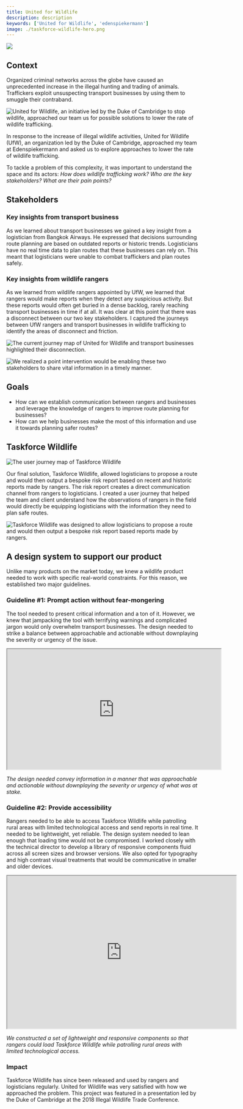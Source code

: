 ```yaml
---
title: United for Wildlife
description: description
keywords: ['United for Wildlife', 'edenspiekermann']
image: ./taskforce-wildlife-hero.png
---
```


<ProjectHeading title='Taskforce Wildlife' abstract='Taskforce Wildlife is a tool that supports transport businesses in combating wildlife traffickers who seek to illegally transport contraband.' borderBottom />

<ProjectSection>
  <ProjectInfo title='Timeline' abstract='Launched Fall 2018' />
  <ProjectInfo title='Company' abstract='Edenspiekermann' />
  <ProjectInfo title='Role' abstract='Designed and iterated on core experiences within the application. Reported directly to the technical director of the product.' />
</ProjectSection>

![](./taskforce-wildlife-hero.png)

## Context

Organized criminal networks across the globe have caused an unprecedented increase in the illegal hunting and trading of animals. Traffickers exploit unsuspecting transport businesses by using them to smuggle their contraband.

![United for Wildlife, an initiative led by the Duke of Cambridge to stop wildlife, approached our team us for possible solutions to lower the rate of wildlife trafficking.](./taskforce-wildlife-UFW.png)

In response to the increase of illegal wildlife activities, United for Wildlife (UfW), an organization led by the Duke of Cambridge, approached my team at Edenspiekermann and asked us to explore approaches to lower the rate of wildlife trafficking.

To tackle a problem of this complexity, it was important to understand the space and its actors: _How does wildlife trafficking work? Who are the key stakeholders? What are their pain points?_

## Stakeholders

### Key insights from transport business

As we learned about transport businesses we gained a key insight from a logistician from Bangkok Airways. He expressed that decisions surrounding route planning are based on outdated reports or historic trends. Logisticians have no real time data to plan routes that these businesses can rely on. This meant that logisticians were unable to combat traffickers and plan routes safely.

### Key insights from wildlife rangers

As we learned from wildlife rangers appointed by UfW, we learned that rangers would make reports when they detect any suspicious activity. But these reports would often get buried in a dense backlog, rarely reaching transport businesses in time if at all.
It was clear at this point that there was a disconnect between our two key stakeholders. I captured the journeys between UfW rangers and transport businesses in wildlife trafficking to identify the areas of disconnect and friction.

![The current journey map of United for Wildlife and transport businesses highlighted their disconnection.](./taskforce-wildlife-current-journey.png)

![We realized a point intervention would be enabling these two stakeholders to share vital information in a timely manner.](./taskforce-wildlife-ideal-journey.png)

## Goals

- How can we establish communication between rangers and businesses and leverage the knowledge of rangers to improve route planning for businesses?
- How can we help businesses make the most of this information and use it towards planning safer routes?

## Taskforce Wildlife

![The user journey map of Taskforce Wildlife](taskforce-wildlife-user-journey-map.png)

Our final solution, Taskforce Wildlife, allowed logisticians to propose a route and would then output a bespoke risk report based on recent and historic reports made by rangers. The risk report creates a direct communication channel from rangers to logisticians. I created a user journey that helped the team and client understand how the observations of rangers in the field would directly be equipping logisticians with the information they need to plan safe routes.

![Taskforce Wildlife was designed to allow logisticians to propose a route and would then output a bespoke risk report based reports made by rangers.](taskforce-wildlife-risk-calculator.png)

## A design system to support our product

Unlike many products on the market today, we knew a wildlife product needed to work with specific real-world constraints. For this reason, we established two major guidelines.

### Guideline #1: Prompt action without fear-mongering

The tool needed to present critical information and a ton of it. However, we knew that jampacking the tool with terrifying warnings and complicated jargon would only overwhelm transport businesses. The design needed to strike a balance between approachable and actionable without downplaying the severity or urgency of the issue.

<iframe width="560" height="315" src="https://www.youtube.com/embed/Rs56Yv-ZqUY" width="600" height="400"></iframe>

_The design needed convey information in a manner that was approachable and actionable without downplaying the severity or urgency of what was at stake._

### Guideline #2: Provide accessibility

Rangers needed to be able to access Taskforce Wildlife while patrolling rural areas with limited technological access and send reports in real time. It needed to be lightweight, yet reliable. The design system needed to lean enough that loading time would not be compromised. I worked closely with the technical director to develop a library of responsive components fluid across all screen sizes and browser versions. We also opted for typography and high contrast visual treatments that would be communicative in smaller and older devices.

<iframe src="https://www.youtube.com/embed/B60NKcKKRiM" width="600" height="400"></iframe>

_We constructed a set of lightweight and responsive components so that rangers could load Taskforce Wildlife while patrolling rural areas with limited technological access._

### Impact

Taskforce Wildlife has since been released and used by rangers and logisticians regularly. United for Wildlife was very satisfied with how we approached the problem. This project was featured in a presentation led by the Duke of Cambridge at the 2018 Illegal Wildlife Trade Conference.

